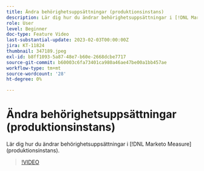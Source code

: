 ```yaml
---
title: Ändra behörighetsuppsättningar (produktionsinstans)
description: Lär dig hur du ändrar behörighetsuppsättningar i [!DNL Marketo Measure] (produktionsinstans).
role: User
level: Beginner
doc-type: Feature Video
last-substantial-update: 2023-02-03T00:00:00Z
jira: KT-11824
thumbnail: 347189.jpeg
exl-id: b8ff1093-5a87-48e7-b60e-2668dcbe7717
source-git-commit: b60003c6fa73401ca980a46ae47be00a1bb457ae
workflow-type: tm+mt
source-wordcount: '28'
ht-degree: 0%

---
```


# Ändra behörighetsuppsättningar (produktionsinstans)

Lär dig hur du ändrar behörighetsuppsättningar i [!DNL Marketo Measure] (produktionsinstans).

>[!VIDEO](https://video.tv.adobe.com/v/347189/?quality=12&learn=on)

